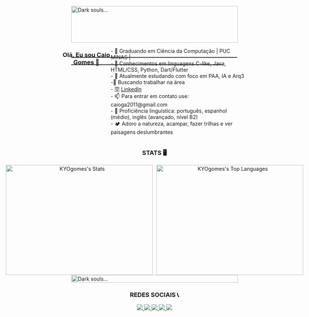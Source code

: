 <div style="display: flex; justify-content: center;">
  <div style="width: 90%;">
    <img src="https://github.com/KYOgomes/AEDS2/blob/main/gifBerserkPixel.gif" alt="Dark souls..." style="width: 100%;">
    <h3>_______________________________________________________________________________________________________________</h3>
  </div>
</div>

<div style="display: flex; justify-content: center;">
  <div align="center">
    <h3>Olá, Eu sou Caio Gomes 👋</h3>
  </div>
  <p>
    - 🔭 Graduando em Ciência da Computação | PUC MINAS |<br>
    - 🌱 Conhecimentos em linguagens C-like, Java, HTML/CSS, Python, Dart/Flutter<br>
    - 🔎 Atualmente estudando com foco em PAA, IA e Arq3
    -👯 Buscando trabalhar na área<br>
    - 🈳 <a href="https://www.linkedin.com/in/caio-gomes-393687299/">LinkedIn</a><br>
    - 📫 Para entrar em contato use: caioga2011@gmail.com<br>
    - 📕 Proficiência linguística: português, espanhol (médio), inglês (avançado, nível B2)<br>
    - 🏕️ Adoro a natureza, acampar, fazer trilhas e ver paisagens deslumbrantes<br>
  </p>
</div>

<div align="center">
  <h3>STATS 🖥️</h3>
  <div style="display: flex; justify-content: center; align-items: center;">
    <img src="https://github-readme-stats.vercel.app/api?username=KYOgomes&theme=gotham&show_icons=true&hide_border=false&count_private=true" 
         alt="KYOgomes's Stats" 
         style="width: 400px; height: 300px; margin-right: 10px;">
    <img src="https://github-readme-stats.vercel.app/api/top-langs/?username=KYOgomes&theme=gotham&show_icons=true&hide_border=false&layout=compact" 
         alt="KYOgomes's Top Languages" 
         style="width: 400px; height: 300px;">
  </div>
</div>

<div style="display: flex; justify-content: center;">
  <div style="width: 90%;">
    <img src="https://github.com/KYOgomes/AEDS2/blob/main/gifDarksouls.gif" alt="Dark souls..." style="width: 100%; display: block; margin: 0 auto;">
  </div>
</div>

<div align="center">
  <h3>REDES SOCIAIS 📞</h3>
  <div>
    <a href="https://www.youtube.com/channel/UCO0J-MmyIBlgt-lPxfNqYrA/featured" target="_blank">
      <img src="https://img.shields.io/badge/YouTube-FF0000?style=for-the-badge&logo=youtube&logoColor=white">
    </a>
    <a href="https://instagram.com/caiooooo.gomes?igshid=YmMyMTA2M2Y=" target="_blank">
      <img src="https://img.shields.io/badge/-Instagram-%23E4405F?style=for-the-badge&logo=instagram&logoColor=white">
    </a>
    <a href="https://www.twitch.tv/caiogalo9" target="_blank">
      <img src="https://img.shields.io/badge/Twitch-9146FF?style=for-the-badge&logo=twitch&logoColor=white">
    </a>
    <a href="mailto:caioga2011@gmail.com">
      <img src="https://img.shields.io/badge/-Gmail-%23333?style=for-the-badge&logo=gmail&logoColor=white">
    </a>
    <a href="https://www.linkedin.com/in/caio-gomes-393687299" target="_blank">
      <img src="https://img.shields.io/badge/-LinkedIn-%230077B5?style=for-the-badge&logo=linkedin&logoColor=white">
    </a>   
  </div>
</div>
